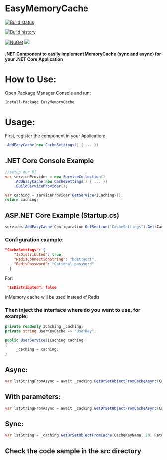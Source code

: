 # EasyMemoryCache
[![Build status](https://ci.appveyor.com/api/projects/status/leosvxv97m6cd1ki?svg=true)](https://ci.appveyor.com/project/thiagoloureiro/easymemorycache)

[![Build history](https://buildstats.info/appveyor/chart/thiagoloureiro/easymemorycache)](https://ci.appveyor.com/project/thiagoloureiro/easymemorycache/history)

[![NuGet](https://buildstats.info/nuget/EasyMemoryCache)](http://www.nuget.org/packages/EasyMemoryCache)
![](https://img.shields.io/appveyor/tests/thiagoloureiro/easymemorycache)
#### .NET Component to easily implement MemoryCache (sync and async) for your .NET Core Application

# How to Use:
Open Package Manager Console and run:

```Install-Package EasyMemoryCache```

# Usage:
First, register the component in your Application:

```C#
.AddEasyCache(new CacheSettings() { ... })
```

## .NET Core Console Example

```C#
//setup our DI
var serviceProvider = new ServiceCollection()
    .AddEasyCache(new CacheSettings() { ... })
    .BuildServiceProvider();

var caching = serviceProvider.GetService<ICaching>();
return caching;
```

## ASP.NET Core Example (Startup.cs)

```C#
services.AddEasyCache(Configuration.GetSection("CacheSettings").Get<CacheSettings>());
```

### Configuration example:
```json
"CacheSettings": {
    "IsDistributed": true,
    "RedisConnectionString": "host:port",
    "RedisPassword": "Optional password"
  }
```
For:
```json
 "IsDistributed": false
```
InMemory cache will be used instead of Redis


### Then inject the interface where do you want to use, for example:
```C#
private readonly ICaching _caching;
private string UserKeyCache => "UserKey";

public UserService(ICaching caching)
{
     _caching = caching;
}
``` 
## Async:
```C#
var lstStringFromAsync = await _caching.GetOrSetObjectFromCacheAsync(CacheKeyNameForAsync, 20, ReturnListOfStringAsync);
```

## With parameters:
```C#
var lstStringFromAsync = await _caching.GetOrSetObjectFromCacheAsync(CacheKeyNameForAsync, 20, () => ReturnListOfStringAsync(param));
```

## Sync:
```C#
var lstString = _caching.GetOrSetObjectFromCache(CacheKeyName, 20, ReturnListOfString);
```

## Check the code sample in the src directory
